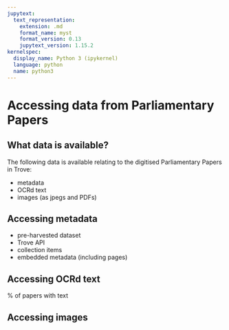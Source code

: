 ```yaml
---
jupytext:
  text_representation:
    extension: .md
    format_name: myst
    format_version: 0.13
    jupytext_version: 1.15.2
kernelspec:
  display_name: Python 3 (ipykernel)
  language: python
  name: python3
---
```


# Accessing data from Parliamentary Papers

## What data is available?

The following data is available relating to the digitised Parliamentary Papers in Trove:

- metadata
- OCRd text
- images (as jpegs and PDFs)

## Accessing metadata

- pre-harvested dataset
- Trove API
- collection items
- embedded metadata (including pages)

## Accessing OCRd text

% of papers with text

## Accessing images
